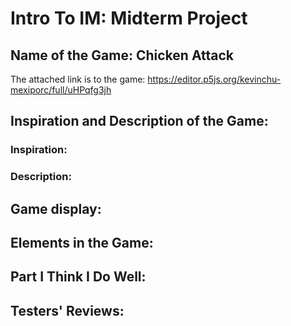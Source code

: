 # Intro To IM: Midterm Project

## Name of the Game: Chicken Attack
The attached link is to the game:
https://editor.p5js.org/kevinchu-mexiporc/full/uHPqfg3jh

## Inspiration and Description of the Game:

### Inspiration:

### Description:

## Game display:

## Elements in the Game:

## Part I Think I Do Well:

## Testers' Reviews:
